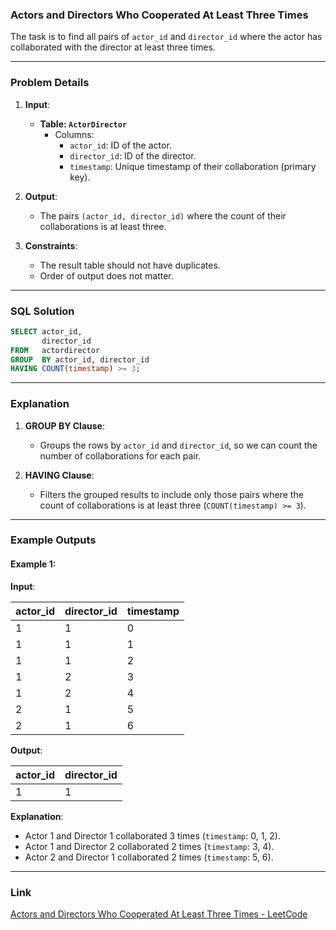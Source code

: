 ### Actors and Directors Who Cooperated At Least Three Times

The task is to find all pairs of `actor_id` and `director_id` where the actor has collaborated with the director at least three times.

---

### Problem Details

1. **Input**:
   - **Table: `ActorDirector`**
     - Columns:
       - `actor_id`: ID of the actor.
       - `director_id`: ID of the director.
       - `timestamp`: Unique timestamp of their collaboration (primary key).

2. **Output**:
   - The pairs `(actor_id, director_id)` where the count of their collaborations is at least three.

3. **Constraints**:
   - The result table should not have duplicates.
   - Order of output does not matter.

---

### SQL Solution

```sql
SELECT actor_id,
       director_id
FROM   actordirector
GROUP  BY actor_id, director_id
HAVING COUNT(timestamp) >= 3;
```

---

### Explanation

1. **GROUP BY Clause**:
   - Groups the rows by `actor_id` and `director_id`, so we can count the number of collaborations for each pair.

2. **HAVING Clause**:
   - Filters the grouped results to include only those pairs where the count of collaborations is at least three (`COUNT(timestamp) >= 3`).

---

### Example Outputs

#### Example 1:

**Input**:

| actor_id | director_id | timestamp |
|----------|-------------|-----------|
| 1        | 1           | 0         |
| 1        | 1           | 1         |
| 1        | 1           | 2         |
| 1        | 2           | 3         |
| 1        | 2           | 4         |
| 2        | 1           | 5         |
| 2        | 1           | 6         |

**Output**:

| actor_id | director_id |
|----------|-------------|
| 1        | 1           |

**Explanation**:
- Actor 1 and Director 1 collaborated 3 times (`timestamp`: 0, 1, 2).
- Actor 1 and Director 2 collaborated 2 times (`timestamp`: 3, 4).
- Actor 2 and Director 1 collaborated 2 times (`timestamp`: 5, 6).

---

### Link

[Actors and Directors Who Cooperated At Least Three Times - LeetCode](https://leetcode.com/problems/actors-and-directors-who-cooperated-at-least-three-times/)
